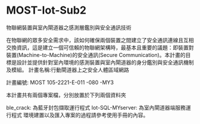 # MOST-Iot-Sub2

物聯網裝置與室內閘道器之感測層鑑別與安全通訊技術

在物聯網的眾多安全需求中，該如何確保兩個裝置之間建立了安全通訊連線且互相交換資訊，這是建立一個可信賴的物聯網架構時，最基本且重要的議題：即裝置對裝置(Machine-to-Machine)的安全通訊(Secure Communication)。本計畫的目標是設計並提供針對室內環境的感測裝置與室內閘道器的身分鑑別與安全通訊機制及模組。
計畫名稱:行動閘道器上之安全人體區域網路

計畫編號: MOST 105-2221-E-011 -080 -MY3

本計畫共有兩個專案檔，分別放置於下列兩個資料夾

ble_crack: 為藍牙封包擷取運行程式
Iot-SQL-MYserver: 為室內閘道器端服務運行程式
環境建置以及匯入專案的過程請參考使用手冊的內容。

